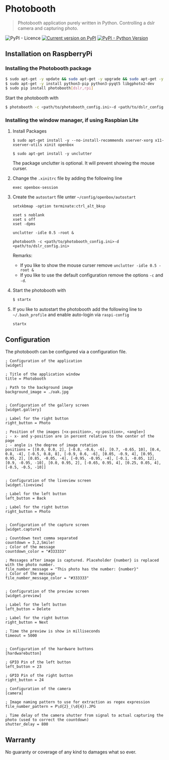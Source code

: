 # Photobooth

> Photobooth application purely written in Python. Controlling a dslr camera and capturing photo.

![PyPI - Licence](https://img.shields.io/pypi/l/photobooth)
[![Current version on PyPI](https://img.shields.io/pypi/v/photobooth)](https://pypi.org/project/photobooth/)
[![PyPI - Python Version](https://img.shields.io/pypi/pyversions/photobooth.svg?color=dark-green)](https://pypi.org/project/photobooth/)

## Installation on RaspberryPi

### Installing the Photobooth package

```sh
$ sudo apt-get -y update && sudo apt-get -y upgrade && sudo apt-get -y autoremove
$ sudo apt-get -y install python3-pip python3-pyqt5 libgphoto2-dev
$ sudo pip install photobooth[dslr,rpi]
```

Start the photobooth with

```sh
$ photobooth -c <path/to/photobooth_config.ini>-d <path/to/dslr_config.ini>
```

### Installing the window manager, if using Raspbian Lite

1. Install Packages

   ```
   $ sudo apt-get install -y --no-install-recommends xserver-xorg x11-xserver-utils xinit openbox

   $ sudo apt-get install -y unclutter
   ```

   The package unclutter is optional. It will prevent showing the mouse curser.

1. Change the `.xinitrc` file by adding the following line

   ```
   exec openbox-session
   ```

1. Create the `autostart` file unter `~/config/openbox/autostart`

   ```
   setxkbmap -option terminate:ctrl_alt_bksp

   xset s noblank
   xset s off
   xset -dpms

   unclutter -idle 0.5 -root &

   photobooth -c <path/to/photobooth_config.ini>-d <path/to/dslr_config.ini>
   ```

   Remarks:

   - If you like to show the mouse curser remove `unclutter -idle 0.5 -root &`
   - If you like to use the default configuration remove the options `-c` and `-d`.

1. Start the photobooth with

   ```sh
   $ startx
   ```

1. If you like to autostart the photobooth add the following line to `~/.bash_profile` and enable auto-login via `raspi-config`
   ```
   startx
   ```

## Configuration

The photobooth can be configured via a configuration file.

```
; Configuration of the application
[widget]

; Title of the application window
title = Photobooth

; Path to the background image
background_image = ./oak.jpg


; Configuration of the gallery screen
[widget.gallery]

; Label for the right button
right_button = Photo

; Position of the images [<x-position>, <y-position>, <angle>]
; - x- and y-position are in percent relative to the center of the page
; - angle is the degree of image rotation
positions = [[0.0, 0.0, 2], [-0.8, -0.6, -6], [0.7, -0.65, 10], [0.4, 0.8, -4], [-0.5, 0.8, 8], [-0.9, 0.6, -6], [0.05, -0.9, 4], [0.95, 0.95, 2], [0.85, -0.05, -4], [-0.95, -0.95, -4], [-0.1, -0.05, 12], [0.9, -0.95, -10], [0.0, 0.95, 2], [-0.65, 0.95, 4], [0.25, 0.05, 4], [-0.5, -0.5, -10]]


; Configuration of the liveview screen
[widget.liveview]

; Label for the left button
left_button = Back

; Label for the right button
right_button = Photo


; Configuration of the capture screen
[widget.capture]

; Countdown text comma separated
countdown = 3,2,Smile!
; Color of the message
countdown_color = "#333333"

; Messages after image is captured. Placeholder {number} is replaced with the photo number.
file_number_message = "This photo has the number: {number}"
; Color of the message
file_number_message_color = "#333333"


; Configuration of the preview screen
[widget.preview]

; Label for the left button
left_button = Delete

; Label for the right button
right_button = Next

; Time the preview is show in milliseconds
timeout = 5000


; Configuration of the hardware buttons
[hardwarebutton]

; GPIO Pin of the left button
left_button = 23

; GPIO Pin of the right button
right_button = 24

; Configuration of the camera
[camera]

; Image naming pattern to use for extraction as regex expression
file_number_pattern = P\d{2}_(\d{4}).JPG

; Time delay of the camera shutter from signal to actual capturing the photo (used to correct the countdown)
shutter_delay = 800
```

## Warranty

No guaranty or coverage of any kind to damages what so ever.
